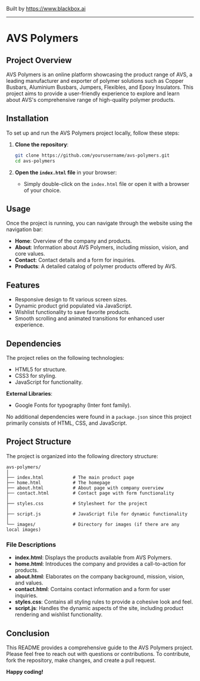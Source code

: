 
Built by https://www.blackbox.ai

---

# AVS Polymers

## Project Overview
AVS Polymers is an online platform showcasing the product range of AVS, a leading manufacturer and exporter of polymer solutions such as Copper Busbars, Aluminium Busbars, Jumpers, Flexibles, and Epoxy Insulators. This project aims to provide a user-friendly experience to explore and learn about AVS's comprehensive range of high-quality polymer products.

## Installation
To set up and run the AVS Polymers project locally, follow these steps:

1. **Clone the repository**:
   ```bash
   git clone https://github.com/yourusername/avs-polymers.git
   cd avs-polymers
   ```

2. **Open the `index.html` file** in your browser:
   - Simply double-click on the `index.html` file or open it with a browser of your choice.

## Usage
Once the project is running, you can navigate through the website using the navigation bar:
- **Home**: Overview of the company and products.
- **About**: Information about AVS Polymers, including mission, vision, and core values.
- **Contact**: Contact details and a form for inquiries.
- **Products**: A detailed catalog of polymer products offered by AVS.

## Features
- Responsive design to fit various screen sizes.
- Dynamic product grid populated via JavaScript.
- Wishlist functionality to save favorite products.
- Smooth scrolling and animated transitions for enhanced user experience.

## Dependencies
The project relies on the following technologies:
- HTML5 for structure.
- CSS3 for styling.
- JavaScript for functionality.

**External Libraries**: 
- Google Fonts for typography (Inter font family).

No additional dependencies were found in a `package.json` since this project primarily consists of HTML, CSS, and JavaScript.

## Project Structure
The project is organized into the following directory structure:

```
avs-polymers/
│
├── index.html           # The main product page
├── home.html            # The homepage
├── about.html           # About page with company overview
├── contact.html         # Contact page with form functionality
│
├── styles.css           # Stylesheet for the project
│
├── script.js            # JavaScript file for dynamic functionality
│
└── images/              # Directory for images (if there are any local images)
```

### File Descriptions
- **index.html**: Displays the products available from AVS Polymers.
- **home.html**: Introduces the company and provides a call-to-action for products.
- **about.html**: Elaborates on the company background, mission, vision, and values.
- **contact.html**: Contains contact information and a form for user inquiries.
- **styles.css**: Contains all styling rules to provide a cohesive look and feel.
- **script.js**: Handles the dynamic aspects of the site, including product rendering and wishlist functionality.

## Conclusion
This README provides a comprehensive guide to the AVS Polymers project. Please feel free to reach out with questions or contributions. To contribute, fork the repository, make changes, and create a pull request.

**Happy coding!**